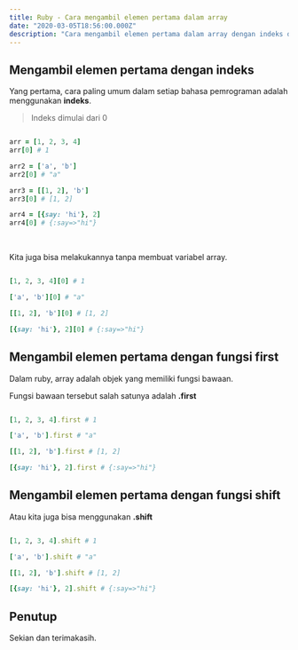 ```yaml
---
title: Ruby - Cara mengambil elemen pertama dalam array
date: "2020-03-05T18:56:00.000Z"
description: "Cara mengambil elemen pertama dalam array dengan indeks dan fungsi first"
---
```


## Mengambil elemen pertama dengan indeks

Yang pertama, cara paling umum dalam setiap bahasa pemrograman adalah menggunakan **indeks**.

> Indeks dimulai dari 0

```ruby

arr = [1, 2, 3, 4]
arr[0] # 1

arr2 = ['a', 'b']
arr2[0] # "a"

arr3 = [[1, 2], 'b']
arr3[0] # [1, 2]

arr4 = [{say: 'hi'}, 2]
arr4[0] # {:say=>"hi"}
```
<br />

Kita juga bisa melakukannya tanpa membuat variabel array.

```ruby

[1, 2, 3, 4][0] # 1

['a', 'b'][0] # "a"

[[1, 2], 'b'][0] # [1, 2]

[{say: 'hi'}, 2][0] # {:say=>"hi"}

```

## Mengambil elemen pertama dengan fungsi first

Dalam ruby, array adalah objek yang memiliki fungsi bawaan.

Fungsi bawaan tersebut salah satunya adalah **.first**

```ruby

[1, 2, 3, 4].first # 1

['a', 'b'].first # "a"

[[1, 2], 'b'].first # [1, 2]

[{say: 'hi'}, 2].first # {:say=>"hi"}

```

## Mengambil elemen pertama dengan fungsi shift

Atau kita juga bisa menggunakan **.shift**

```ruby

[1, 2, 3, 4].shift # 1

['a', 'b'].shift # "a"

[[1, 2], 'b'].shift # [1, 2]

[{say: 'hi'}, 2].shift # {:say=>"hi"}

```

## Penutup

Sekian dan terimakasih.
